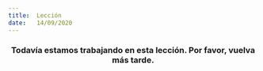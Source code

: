 ```yaml
---
title:  Lección
date:   14/09/2020
---
```


### <center>Todavía estamos trabajando en esta lección. Por favor, vuelva más tarde.</center>